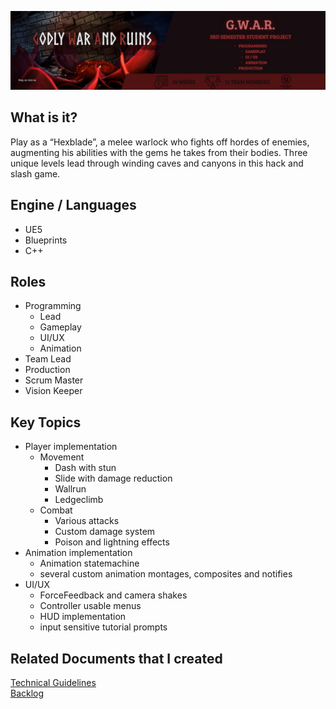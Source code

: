 [![GWARBanner](/3.png "Play on itch")](https://s4g.itch.io/gwar)

## What is it?
Play as a “Hexblade”, a melee warlock who fights off hordes of enemies, augmenting his abilities with the gems he takes from their bodies. Three unique levels lead through winding caves and canyons in this hack and slash game.

## Engine / Languages
- UE5
- Blueprints
- C++

## Roles
- Programming
  - Lead
  - Gameplay
  - UI/UX
  - Animation
- Team Lead
- Production
- Scrum Master
- Vision Keeper

## Key Topics
- Player implementation
  - Movement
    - Dash with stun
    - Slide with damage reduction
    - Wallrun
    - Ledgeclimb
  - Combat
    - Various attacks
    - Custom damage system
    - Poison and lightning effects
- Animation implementation
  - Animation statemachine
  - several custom animation montages, composites and notifies
- UI/UX 
  - ForceFeedback and camera shakes
  - Controller usable menus
  - HUD implementation
  - input sensitive tutorial prompts

## Related Documents that I created
[Technical Guidelines](https://docs.google.com/document/d/1vh_7lM5JLFsiANhmydo0mlH2dqaHT7QANWVEOs-MpFY/edit?usp=sharing)<br>
[Backlog](https://docs.google.com/spreadsheets/d/1nuoSwBdEhSJWxpCM78D2_UzBaZVpxx4lGf1uaDt_ktM/edit#gid=0)
